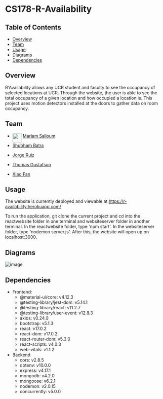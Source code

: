 # CS178-R-Availability 

## Table of Contents
- [Overview](#overview)
- [Team](#team)
- [Usage](#usage)
- [Diagrams](#diagrams)
- [Dependencies](#dependencies)

## Overview
R'Availability allows any UCR student and faculty to see the occupancy of selected locations at UCR. Through the website, the user is able to see the total occupancy of a given location and how occupied a location is. This project uses motion detectors installed at the doors to gather data on room occupancy.

## Team
- <a href="https://github.com/msalloum" target="_blank"><img src="https://avatars3.githubusercontent.com/u/1790819?s=400&v=4" align="left" height="30px">Mariam Salloum </a>

- <a href = "https://github.com/shubham-batra" target="_blank">Shubham Batra</a>

- <a href = "https://github.com/ruiz-jorge" target="_blank">Jorge Ruiz</a>

- <a href = "https://github.com/tgustafson2" target="_blank">Thomas Gustafson</a>

- <a href = "https://github.com/XiaoFan-UCR-CompEngr" target="_blank">Xiao Fan</a>


## Usage

The website is currently deployed and viewable at https://r-availability.herokuapp.com/

To run the application, git clone the current project and cd into the reactwebsite folder in one terminal and websiteserver folder in another terminal. In the reactwebsite folder, type 'npm start'. In the websiteserver folder, type 'nodemon server.js'. After this, the website will open up on localhost:3000.


<Screenshot of application>
  
## Diagrams
 
![image](https://user-images.githubusercontent.com/19676276/144738029-82062485-f564-4237-9b74-bce7f1173abc.png)

  
## Dependencies
- Frontend:
  - @material-ui/core: v4.12.3
  - @testing-library/jest-dom: v5.14.1
  - @testing-library/react: v11.2.7
  - @testing-library/user-event: v12.8.3
  - axios: v0.24.0
  - bootstrap: v5.1.3
  - react: v17.0.2
  - react-dom: v17.0.2
  - react-router-dom: v5.3.0
  - react-scripts: v4.0.3
  - web-vitals: v1.1.2
- Backend:
  - cors: v2.8.5
  - dotenv: v10.0.0
  - express: v4.17.1
  - mongodb: v4.2.0
  - mongoose: v6.2.1
  - nodemon: v2.0.15
  - concurrently: v5.0.0
  

